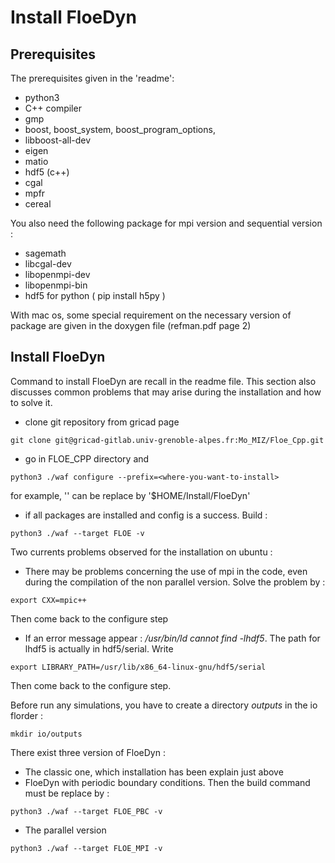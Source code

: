 # Install FloeDyn

## Prerequisites

The prerequisites given in the 'readme': 
* python3
* C++ compiler
* gmp
* boost, boost$\_$system, boost$\_$program$\_$options, 
* libboost-all-dev
* eigen
* matio
* hdf5 (c++)
* cgal
* mpfr
* cereal

You also need the following package for mpi version and sequential version :
* sagemath
* libcgal-dev
* libopenmpi-dev
* libopenmpi-bin
* hdf5 for python ( pip install h5py )

With mac os, some special requirement on the necessary version of package are given in the doxygen file (refman.pdf page 2)


## Install FloeDyn

Command to install FloeDyn are recall in the readme file. This section also discusses common problems that may arise during the installation and how to solve it.
* clone git repository from gricad page
```
git clone git@gricad-gitlab.univ-grenoble-alpes.fr:Mo_MIZ/Floe_Cpp.git
```
* go in FLOE$\_$CPP directory and 
```
python3 ./waf configure --prefix=<where-you-want-to-install>
```
for example, '<where-you-want-to-install>' can be replace by '\$HOME/Install/FloeDyn'
* if all packages are installed and config is a success. Build :
```
python3 ./waf --target FLOE -v
```
    
Two currents problems observed for the installation on ubuntu :
* There may be problems concerning the use of mpi in the code, even during the compilation of the non parallel version. Solve the problem by :
```
export CXX=mpic++
```
Then come back to the configure step
* If an error message appear :  */usr/bin/ld  cannot find  -lhdf5*. The path for lhdf5 is actually in hdf5/serial. Write
```
export LIBRARY_PATH=/usr/lib/x86_64-linux-gnu/hdf5/serial
```
Then come back to the configure step.


Before run any simulations, you have to create a directory *outputs* in the io florder :
```
mkdir io/outputs
```

There exist three version of FloeDyn :
* The classic one, which installation has been explain just above
* FloeDyn with periodic boundary conditions. Then the build command must be replace by :
```
python3 ./waf --target FLOE_PBC -v
```
* The parallel version
```
python3 ./waf --target FLOE_MPI -v
```
